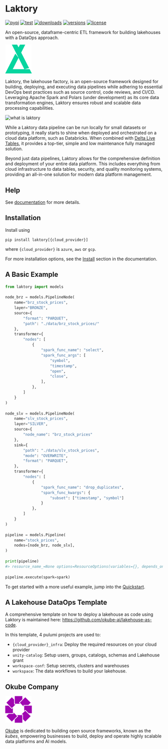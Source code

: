 
# Laktory

[![pypi](https://img.shields.io/pypi/v/laktory.svg)](https://pypi.org/project/laktory/)
[![test](https://github.com/okube-ai/laktory/actions/workflows/test.yml/badge.svg)](https://github.com/okube-ai/laktory/actions/workflows/test.yml)
[![downloads](https://static.pepy.tech/badge/laktory/month)](https://pepy.tech/project/laktory)
[![versions](https://img.shields.io/pypi/pyversions/laktory.svg)](https://github.com/okube-ai/laktory)
[![license](https://img.shields.io/github/license/okube-ai/laktory.svg)](https://github.com/okube-ai/laktory/blob/main/LICENSE)

An open-source, dataframe-centric ETL framework for building lakehouses with a 
DataOps approach.

<img src="docs/images/logo_sg.png" alt="laktory logo" width="85"/>

Laktory, the lakehouse factory, is an open-source framework designed for 
building, deploying, and executing data pipelines while adhering to essential
DevOps best practices such as source control, code reviews, and CI/CD. 
Leveraging Apache Spark and Polars (under development) as its core data
transformation engines, Laktory ensures robust and scalable data processing
capabilities.

<img src="docs/images/concept_overview.png" alt="what is laktory" width="400"/>

While a Laktory data pipeline can be run locally for small datasets or 
prototyping, it really starts to shine when deployed and orchestrated on a 
cloud data platform, such as Databricks. When combined with [Delta Live Tables](https://www.databricks.com/product/delta-live-tables),
it provides a top-tier, simple and low maintenance fully managed solution.  

Beyond just data pipelines, Laktory allows for the comprehensive definition
and deployment of your entire data platform. This includes everything from 
cloud infrastructure to data tables, security, and quality monitoring systems,
providing an all-in-one solution for modern data platform management.

## Help
See [documentation](https://www.laktory.ai/) for more details.

## Installation
Install using 
```commandline
pip install laktory[{cloud_provider}]
```
where `{cloud_provider}` is `azure`, `aws` or `gcp`. 

For more installation options,
see the [Install](https://www.laktory.ai/install/) section in the documentation.

## A Basic Example
```py
from laktory import models

node_brz = models.PipelineNode(
    name="brz_stock_prices",
    layer="BRONZE",
    source={
        "format": "PARQUET",
        "path": "./data/brz_stock_prices/"
    },
    transformer={
        "nodes": [
            {
                "spark_func_name": "select",
                "spark_func_args": [
                    "symbol",
                    "timestamp",
                    "open",
                    "close",
                ],
            },
        ]
    }
)

node_slv = models.PipelineNode(
    name="slv_stock_prices",
    layer="SILVER",
    source={
        "node_name": "brz_stock_prices"
    },
    sink={
        "path": "./data/slv_stock_prices",
        "mode": "OVERWRITE",
        "format": "PARQUET",
    },
    transformer={
        "nodes": [
            {
                "spark_func_name": "drop_duplicates",
                "spark_func_kwargs": {
                    "subset": ["timestamp", "symbol"]
                }
            },
        ]
    }
)

pipeline = models.Pipeline(
    name="stock_prices",
    nodes=[node_brz, node_slv],
)

print(pipeline)
#> resource_name_=None options=ResourceOptions(variables={}, depends_on=[], provider=None, aliases=None, delete_before_replace=True, ignore_changes=None, import_=None, parent=None, replace_on_changes=None) variables={} databricks_job=None dlt=None name='stock_prices' nodes=[PipelineNode(variables={}, add_layer_columns=True, dlt_template='DEFAULT', description=None, drop_duplicates=None, drop_source_columns=False, transformer=SparkChain(variables={}, nodes=[SparkChainNode(variables={}, allow_missing_column_args=False, column=None, spark_func_args=[SparkFuncArg(variables={}, value='symbol'), SparkFuncArg(variables={}, value='timestamp'), SparkFuncArg(variables={}, value='open'), SparkFuncArg(variables={}, value='close')], spark_func_kwargs={}, spark_func_name='select', sql_expression=None)]), expectations=[], layer='BRONZE', name='brz_stock_prices', primary_key=None, sink=None, source=FileDataSource(variables={}, as_stream=False, broadcast=False, cdc=None, dataframe_type='SPARK', drops=None, filter=None, mock_df=None, renames=None, selects=None, watermark=None, format='PARQUET', header=True, multiline=False, path='./data/brz_stock_prices/', read_options={}, schema_location=None), timestamp_key=None), PipelineNode(variables={}, add_layer_columns=True, dlt_template='DEFAULT', description=None, drop_duplicates=None, drop_source_columns=True, transformer=SparkChain(variables={}, nodes=[SparkChainNode(variables={}, allow_missing_column_args=False, column=None, spark_func_args=[], spark_func_kwargs={'subset': SparkFuncArg(variables={}, value=['timestamp', 'symbol'])}, spark_func_name='drop_duplicates', sql_expression=None)]), expectations=[], layer='SILVER', name='slv_stock_prices', primary_key=None, sink=FileDataSink(variables={}, mode='OVERWRITE', checkpoint_location=None, format='PARQUET', path='./data/slv_stock_prices', write_options={}), source=PipelineNodeDataSource(variables={}, as_stream=False, broadcast=False, cdc=None, dataframe_type='SPARK', drops=None, filter=None, mock_df=None, renames=None, selects=None, watermark=None, node_name='brz_stock_prices', node=PipelineNode(variables={}, add_layer_columns=True, dlt_template='DEFAULT', description=None, drop_duplicates=None, drop_source_columns=False, transformer=SparkChain(variables={}, nodes=[SparkChainNode(variables={}, allow_missing_column_args=False, column=None, spark_func_args=[SparkFuncArg(variables={}, value='symbol'), SparkFuncArg(variables={}, value='timestamp'), SparkFuncArg(variables={}, value='open'), SparkFuncArg(variables={}, value='close')], spark_func_kwargs={}, spark_func_name='select', sql_expression=None)]), expectations=[], layer='BRONZE', name='brz_stock_prices', primary_key=None, sink=None, source=FileDataSource(variables={}, as_stream=False, broadcast=False, cdc=None, dataframe_type='SPARK', drops=None, filter=None, mock_df=None, renames=None, selects=None, watermark=None, format='PARQUET', header=True, multiline=False, path='./data/brz_stock_prices/', read_options={}, schema_location=None), timestamp_key=None)), timestamp_key=None)] orchestrator=None udfs=[]

pipeline.execute(spark=spark)
```

To get started with a more useful example, jump into the [Quickstart](https://www.laktory.ai/quickstart/).


## A Lakehouse DataOps Template
A comprehensive template on how to deploy a lakehouse as code using Laktory is maintained here:
https://github.com/okube-ai/lakehouse-as-code.

In this template, 4 pulumi projects are used to:
- `{cloud_provider}_infra`: Deploy the required resources on your cloud provider
- `unity-catalog`: Setup users, groups, catalogs, schemas and Lakehouse grant
- `workspace-conf`: Setup secrets, clusters and warehouses
- `workspace`: The data workflows to build your lakehouse.

## Okube Company
<img src="docs/images/okube.png" alt="okube logo" width="85"/>

[Okube](https://www.okube.ai) is dedicated to building open source frameworks, known as the *kubes*, empowering businesses to build, deploy and operate highly scalable data platforms and AI models. 

